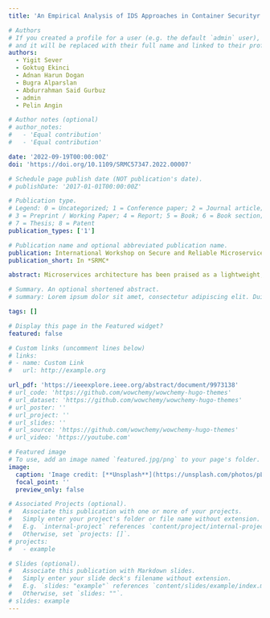 ```yaml
---
title: 'An Empirical Analysis of IDS Approaches in Container Securityr'

# Authors
# If you created a profile for a user (e.g. the default `admin` user), write the username (folder name) here
# and it will be replaced with their full name and linked to their profile.
authors:
  - Yigit Sever
  - Goktug Ekinci
  - Adnan Harun Dogan
  - Bugra Alparslan
  - Abdurrahman Said Gurbuz
  - admin
  - Pelin Angin

# Author notes (optional)
# author_notes:
#   - 'Equal contribution'
#   - 'Equal contribution'

date: '2022-09-19T00:00:00Z'
doi: 'https://doi.org/10.1109/SRMC57347.2022.00007'

# Schedule page publish date (NOT publication's date).
# publishDate: '2017-01-01T00:00:00Z'

# Publication type.
# Legend: 0 = Uncategorized; 1 = Conference paper; 2 = Journal article;
# 3 = Preprint / Working Paper; 4 = Report; 5 = Book; 6 = Book section;
# 7 = Thesis; 8 = Patent
publication_types: ['1']

# Publication name and optional abbreviated publication name.
publication: International Workshop on Secure and Reliable Microservices and Containers 
publication_short: In *SRMC*

abstract: Microservices architecture has been praised as a lightweight, modular and robust alternative to monolithic software in recent years with software containerization bringing parallel ideas to the table against bare metal and even virtual machine based software deployment solutions. While containers provide support for agile software development in the cloud, they suffer from security issues due to their lightweight structure not providing isolation as strong as that of virtual machines. This calls for the development of robust intrusion detection systems (IDS) for containers, taking into account their specific vulnerabilities. Existing IDS for containerized software deployments have mainly used host-based syscall monitoring, with only a few utilizing network-based monitoring without justification for the particular sensor used. In this paper, we aim to close this research gap by empirically evaluating the performances of system call and network flow based features in machine learning-based intrusion detection for containers when subjected to the same attacks. Our results show that basing the IDS on the network layer exhibits better performance than the host-based IDS for the investigated vulnerabilities, demonstrating the need for network monitoring for enhanced container security.

# Summary. An optional shortened abstract.
# summary: Lorem ipsum dolor sit amet, consectetur adipiscing elit. Duis posuere tellus ac convallis placerat. Proin tincidunt magna sed ex sollicitudin condimentum.

tags: []

# Display this page in the Featured widget?
featured: false

# Custom links (uncomment lines below)
# links:
# - name: Custom Link
#   url: http://example.org

url_pdf: 'https://ieeexplore.ieee.org/abstract/document/9973138'
# url_code: 'https://github.com/wowchemy/wowchemy-hugo-themes'
# url_dataset: 'https://github.com/wowchemy/wowchemy-hugo-themes'
# url_poster: ''
# url_project: ''
# url_slides: ''
# url_source: 'https://github.com/wowchemy/wowchemy-hugo-themes'
# url_video: 'https://youtube.com'

# Featured image
# To use, add an image named `featured.jpg/png` to your page's folder.
image:
  caption: 'Image credit: [**Unsplash**](https://unsplash.com/photos/pLCdAaMFLTE)'
  focal_point: ''
  preview_only: false

# Associated Projects (optional).
#   Associate this publication with one or more of your projects.
#   Simply enter your project's folder or file name without extension.
#   E.g. `internal-project` references `content/project/internal-project/index.md`.
#   Otherwise, set `projects: []`.
# projects:
#   - example

# Slides (optional).
#   Associate this publication with Markdown slides.
#   Simply enter your slide deck's filename without extension.
#   E.g. `slides: "example"` references `content/slides/example/index.md`.
#   Otherwise, set `slides: ""`.
# slides: example
---
```

<!-- 
{{% callout note %}}
Click the _Cite_ button above to demo the feature to enable visitors to import publication metadata into their reference management software.
{{% /callout %}}

{{% callout note %}}
Create your slides in Markdown - click the _Slides_ button to check out the example.
{{% /callout %}}

Supplementary notes can be added here, including [code, math, and images](https://wowchemy.com/docs/writing-markdown-latex/). -->
